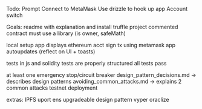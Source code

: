 Todo:
Prompt Connect to MetaMask
Use drizzle to hook up app
Account switch


Goals:
readme with explanation and install
truffle project
commented contract
must use a library (is owner, safeMath)

local setup
app displays ethereum acct
sign tx using metamask
app autoupdates (reflect on UI + toasts)

tests in js and solidity
tests are properly structured
all tests pass

at least one emergency stop/circuit breaker
design_pattern_decisions.md -> describes design patterns
avoiding_common_attacks.md -> explains 2 common attacks
testnet deployment


extras:
IPFS
uport
ens
upgradeable design pattern
vyper
oraclize

